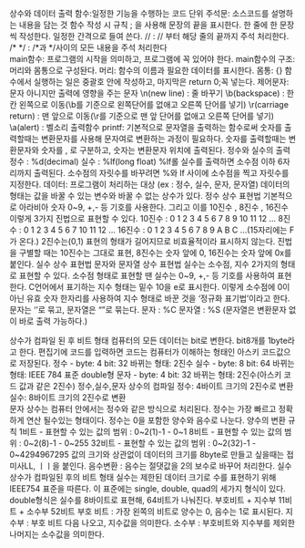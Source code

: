 상수와 데이터 출력
함수:일정한 기능을 수행하는 코드 단위
주석문: 소스코드를 설명하는 내용을 담는 것
       함수 작성 시 규칙
; 을 사용해 문장의 끝을 표시한다.
한 줄에 한 문장씩 작성한다.
일정한 간격으로 들여 쓴다.
// : // 부터 해당 줄의 끝까지 주석 처리한다.
/*   */ :   /*과 */사이의 모든 내용을 주석 처리한다    
main함수: 프로그램의 시작을 의미하고, 프로그램에 꼭 있어야 한다.
main함수의 구조: 머리와 몸통으로 구성돤다.
머리: 함수의 이름과 필요한 데이터를 표시한다.
몸통: {} 함수에서 실행하는 일은 중괄호 안에 작성하고, 마지막은 return 0;꼭 넣는다.
제어문자: 문자 아니지만 출력에 영향을 주는 문자
\n(new line) : 줄 바꾸기
\b(backspace) : 한 칸 왼쪽으로 이동(\b를 기준으로 왼쪽단어를 없애고 오른쪽 단어를 넣기)
\r(carriage return) : 맨 앞으로 이동(\r를 기준으로 맨 앞 단어를 없애고 오른쪽 단어를 넣기)
\a(alert) : 벨소리
출력함수 printf: 기본적으로 문자열을 출력하는 함수로써 숫자를 출력할때는 변환문자를 사용해 문자여로 변환하는 과정이 필요하다.
숫자를 출력할때는 변환문자와 숫자를 , 로 구분하고, 숫자는 변환문자 위치에 출력된다.
정수와 실수의 출력
정수 : %d(decimal)    실수 : %lf(long float)
%lf롤 실수를 출력하면 소수점 이하 6자리까지 출력된다. 소수점의 자릿수를 바꾸려면 %와 lf 사이에 소수점을 찍고 자릿수를 지정한다.
데이터: 프로그램이 처리하는 대상 (ex : 정수, 실수, 문자, 문자열)
데이터의 형태는 값을 바꿀 수 있는 변수와 바꿀 수 없는 상수가 있다.
정수 상수 표현법
기본적으로 아라비아 숫자 0~9, +,- 등 기호를 사용한다.
그리고 이를 10진수 , 8진수 , 16진수 이렇게 3가지 진법으로 표현할 수 있다.
10진수 :  0 1 2 3 4 5 6 7 8 9 10 11 12 …
8진수 :  0 1 2 3 4 5 6 7 10 11 12 …
16진수 : 0 1 2 3 4 5 6 7 8 9 A B C …(15자리에는 F가 온다.)
2진수는(0,1) 표현의 형태가 길어지므로 비효율적이라 표시하지 않는다.
진법을 구별할 때는 10진수는 그대로 표현, 8진수는 숫자 앞에 0,  16진수는 숫자 앞에 0x를 붙인다.
실수 상수 표현법
 문자와 문자열 상수 표현법
실수는 소수점, 지수 2가지의 형태로 표현할 수 있다.
소수점 형태로 표현할 땐 실수는  0~9, +,- 등 기호를 사용하여 표현한다.
C언어에서 표기하는 지수 형태는 밑수 10을 e로 표시한다. 이렇게 소수점에 0이 아닌 유효 숫자 한자리를 사용하여 지수 형태로 바꾼 것을 ‘정규화 표기법’이라고 한다.
 문자는 ‘’로 묶고, 문자열은 “”로 묶는다.
 문자 : %C    문자열 : %S
 (문자열은 변환문자 없이 바로 출력 가능하다.)
                                      
상수가 컴파일 된 후 비트 형태
컴퓨터의 모든 데이터는 bit로 변한다.   bit8개를 1byte라고 한다.
편집기에 코드를 입력하면 코드는 컴퓨터가 이해하는 형태인 아스키 코드값으로 저장된다.
정수 - byte: 4  bit: 32 바뀌는 형태: 2진수
실수 - byte: 8  bit: 64 바뀌는 형태: IEEE 784 표준 double형
문자 - byte: 4  bit: 32 바뀌는 형태: 2진수(아스키 코드 값과 같은 2진수)
정수,실수,문자 상수의 컴파일
정수: 4바이트 크기의 2진수로 변환  실수: 8바이트 크기의 2진수로 변환  
문자 상수는 컴퓨터 안에서는 정수와 같은 방식으로 처리된다.
정수는 가장 빠르고 정확하게 연산 될수있는 형태이다.
정수는 0을 포함한 양수와 음수로 나눈다.
양수의 변환 규칙
1비트 - 표현할 수 있는 값의 범위 : 0~2(1)-1 - 0~1
8비트 - 표현할 수 있는 값의 범위 : 0~2(8)-1 - 0~255
32비트 - 표현할 수 있는 값의 범위 : 0~2(32)-1 - 0~4294967295
값의 크기와 상관없이 데이터의 크기를 8byte로 만들고 싶을때는 접미사LL, ㅣㅣ을 붙인다.
음수변환 : 음수는 절댓값을 2의 보수로 바꾸어 처리한다.
실수 상수가 컴파일된 후의 비트 형태
실수는 제한된 데이터 크기로 수를 표현하기 위해 IEEE754 표준을 따른다.
이 표준에는 single, double, quad의 세가지 형식이 있다.
double형식은 실수를 8바이트로 표현해, 64비트가 나눠진다.
부호비트 + 지수부 11비트 + 소수부 52비트
부호 비트 : 가장 왼쪽의 비트로 양수는 0, 음수는 1로 표시된다.
지수부 : 부호 비트 다음 나오고, 지수값을 의미한다.
소수부 : 부호비트와 지수부를 제외한 나머지는 소수값을 의미한다.

